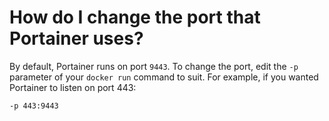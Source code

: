 # How do I change the port that Portainer uses?

By default, Portainer runs on port `9443`. To change the port, edit the `-p` parameter of your `docker run` command to suit. For example, if you wanted Portainer to listen on port 443:

```
-p 443:9443
```

